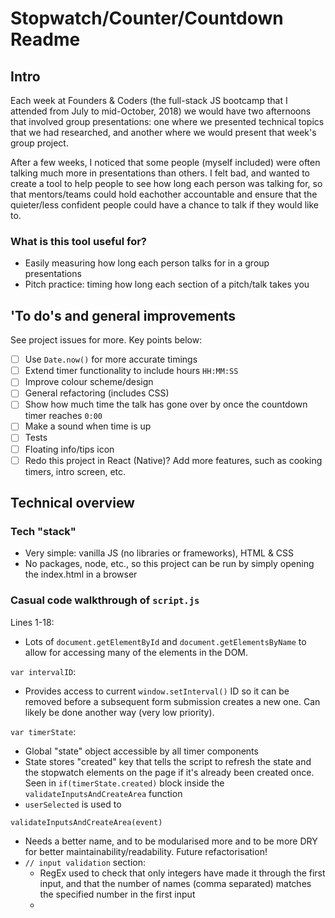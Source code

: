 # Stopwatch/Counter/Countdown Readme

## Intro
Each week at Founders & Coders (the full-stack JS bootcamp that I attended from July to mid-October, 2018) we would have two afternoons that involved group presentations: one where we presented technical topics that we had researched, and another where we would present that week's group project.

After a few weeks, I noticed that some people (myself included) were often talking much more in presentations than others. I felt bad, and wanted to create a tool to help people to see how long each person was talking for, so that mentors/teams could hold eachother accountable and ensure that the quieter/less confident people could have a chance to talk if they would like to.

### What is this tool useful for?
* Easily measuring how long each person talks for in a group presentations
* Pitch practice: timing how long each section of a pitch/talk takes you

## 'To do's and general improvements
See project issues for more. Key points below:
- [ ] Use `Date.now()` for more accurate timings
- [ ] Extend timer functionality to include hours `HH:MM:SS`
- [ ] Improve colour scheme/design
- [ ] General refactoring (includes CSS)
- [ ] Show how much time the talk has gone over by once the countdown timer reaches `0:00`
- [ ] Make a sound when time is up
- [ ] Tests
- [ ] Floating info/tips icon
- [ ] Redo this project in React (Native)? Add more features, such as cooking timers, intro screen, etc. 

## Technical overview
### Tech "stack"
* Very simple: vanilla JS (no libraries or frameworks), HTML & CSS
* No packages, node, etc., so this project can be run by simply opening the index.html in a browser

### Casual code walkthrough of `script.js`
Lines 1-18:
* Lots of `document.getElementById` and `document.getElementsByName` to allow for accessing many of the elements in the DOM. 

`var intervalID`:
* Provides access to current `window.setInterval()` ID so it can be removed before a subsequent form submission creates a new one. Can likely be done another way (very low priority).

`var timerState`:
* Global "state" object accessible by all timer components
* State stores "created" key that tells the script to refresh the state and the stopwatch elements on the page if it's already been created once. Seen in `if(timerState.created)` block inside the `validateInputsAndCreateArea` function
* `userSelected` is used to 

`validateInputsAndCreateArea(event)`
* Needs a better name, and to be modularised more and to be more DRY for better maintainability/readability. Future refactorisation! 
* `// input validation` section:
    * RegEx used to check that only integers have made it through the first input, and that the number of names (comma separated) matches the specified number in the first input
    * 

